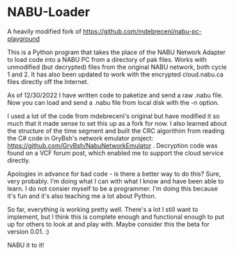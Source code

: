 # NABU-Loader

A heavily modified fork of https://github.com/mdebreceni/nabu-pc-playground

This is a Python program that takes the place of the NABU Network Adapter to load code into a NABU PC from a directory of pak files. Works with unmodified (but decrypted) files from the original NABU network, both cycle 1 and 2. It has also been updated to work with the encrypted cloud.nabu.ca files directly off the Internet.

As of 12/30/2022 I have written code to paketize and send a raw .nabu file. Now you can load and send a .nabu file from local disk with the -n option.

I used a lot of the code from mdebreceni's original but have modified it so much that it made sense to set this up as a fork for now. I also learned about the structure of the time segment and built the CRC algorithim from reading the C# code in GryBsh's network emulator project: https://github.com/GryBsh/NabuNetworkEmulator . Decryption code was found on a VCF forum post, which enabled me to support the cloud service directly.

Apologies in advance for bad code - is there a better way to do this? Sure, very probably. I'm doing what I can with what I know and have been able to learn. I do not consier myself to be a programmer. I'm doing this because it's fun and it's also teaching me a lot about Python.

So far, everything is working pretty well. There's a lot I still want to implement, but I think this is complete enough and functional enough to put up for others to look at and play with. Maybe consider this the beta for version 0.01. :)

NABU it to it!
